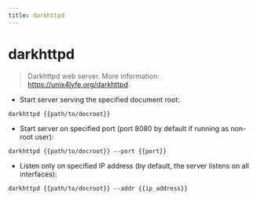 ```yaml
---
title: darkhttpd
---
```

# darkhttpd

> Darkhttpd web server.
> More information: <https://unix4lyfe.org/darkhttpd>.

- Start server serving the specified document root:

`darkhttpd {{path/to/docroot}}`

- Start server on specified port (port 8080 by default if running as non-root user):

`darkhttpd {{path/to/docroot}} --port {{port}}`

- Listen only on specified IP address (by default, the server listens on all interfaces):

`darkhttpd {{path/to/docroot}} --addr {{ip_address}}`
